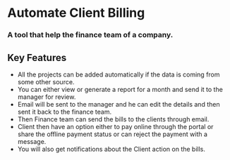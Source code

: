# Automate Client Billing

### A tool that help the finance team of a company.

## Key Features
* All the projects can be added automatically if the data is coming from some other source.
* You can either view or generate a report for a month and send it to the manager for review.
* Email will be sent to the manager and he can edit the details and then sent it back to the finance team.
* Then Finance team can send the bills to the clients through email.
* Client then have an option either to pay online through the portal or share the offline payment status or can reject the payment with a message.
* You will also get notifications about the Client action on the bills.
